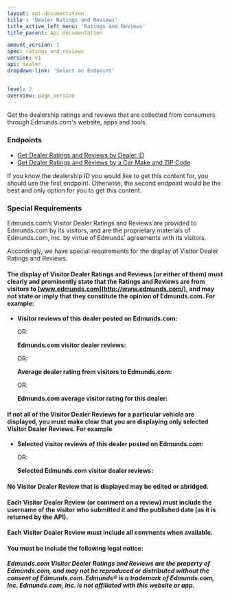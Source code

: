 ```yaml
---
layout: api-documentation
title : 'Dealer Ratings and Reviews'
title_active_left_menu: 'Ratings and Reviews'
title_parent: Api documentation

amount_version: 1
spec: ratings_and_reviews
version: v1
api: dealer
dropdown-link: 'Select an Endpoint'


level: 2
overview: page_version
---
```


<div class="info-message">
	Get the dealership ratings and reviews that are collected from consumers through Edmunds.com's website, apps and tools.
</div>

### Endpoints

* [Get Dealer Ratings and Reviews by Dealer ID](/api-documentation/dealer/ratings_and_reviews/v1/01_by_dealer_id/api-description.html)
* [Get Dealer Ratings and Reviews by a Car Make and ZIP Code](/api-documentation/dealer/ratings_and_reviews/v1/02_by_dealer_make/api-description.html)

If you know the dealership ID you would like to get this content for, you should use the first endpoint. Otherwise, the second endpoint would be the best and only option for you to get this content.

### Special Requirements

Edmunds.com’s Visitor Dealer Ratings and Reviews are provided to Edmunds.com by its visitors, and are the proprietary materials of Edmunds.com, Inc. by virtue of Edmunds’ agreements with its visitors.

Accordingly, we have special requirements for the display of Visitor Dealer Ratings and Reviews. 

#### The display of Visitor Dealer Ratings and Reviews (or either of them) must clearly and prominently state that the Ratings and Reviews are from visitors to [www.edmunds.com](http://www.edmunds.com/), and may not state or imply that they constitute the opinion of Edmunds.com.  For example:

*	**Visitor reviews of this dealer posted on Edmunds.com:**

	OR:

	**Edmunds.com visitor dealer reviews:**

	OR:

	**Average dealer rating from visitors to Edmunds.com:**

	OR:

	**Edmunds.com average visitor rating for this dealer:**

#### If not all of the Visitor Dealer Reviews for a particular vehicle are displayed, you must make clear that you are displaying only selected Visitor Dealer Reviews.  For example

*	**Selected visitor reviews of this dealer posted on Edmunds.com:**

	OR:

	**Selected Edmunds.com visitor dealer reviews:**

#### No Visitor Dealer Review that is displayed may be edited or abridged.

#### Each Visitor Dealer Review (or comment on a review) must include the username of the visitor who submitted it and the published date (as it is returned by the API).

#### Each Visitor Dealer Review must include all comments when available.

#### You must be include the following legal notice:

***Edmunds.com Visitor Dealer Ratings and Reviews are the property of Edmunds.com, and may not be reproduced or distributed without the consent of Edmunds.com.  Edmunds® is a trademark of Edmunds.com, Inc. Edmunds.com, Inc. is not affiliated with this website or app.***

